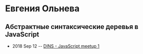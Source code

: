 # Евгения Ольнева

## Абстрактные синтаксические деревья в JavaScript
- 2018 Sep 12 -- [DINS - JavaScript meetup 1](https://www.youtube.com/watch?v=kmKAMEHPlsI)    
